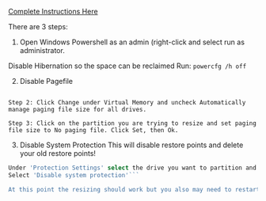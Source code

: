 [Complete Instructions Here](https://www.download3k.com/articles/How-to-shrink-a-disk-volume-beyond-the-point-where-any-unmovable-files-are-located-00432)

There are 3 steps:

1. Open Windows Powershell as an admin (right-click and select run as administrator.

Disable Hibernation so the space can be reclaimed
Run:
```powercfg /h off```

2. Disable Pagefile

```Step 1: Press Win+R (or Win+S), enter SystemPropertiesPerformance.exe, press Enter. Click the Advanced tab.

Step 2: Click Change under Virtual Memory and uncheck Automatically manage paging file size for all drives.

Step 3: Click on the partition you are trying to resize and set paging file size to No paging file. Click Set, then Ok.
```



3. Disable System Protection
This will disable restore points and delete your old restore points!
```Go to 'System Properties' and select the 'System Protection' tab.
Under 'Protection Settings' select the drive you want to partition and select 'Configure'
Select 'Disable system protection'```

At this point the resizing should work but you also may need to restart. I didn't need to I don't think but your mileage may vary.
